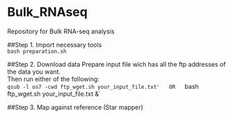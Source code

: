 # Bulk_RNAseq
Repository for Bulk RNA-seq analysis

##Step 1. Import necessary tools  
`bash preparation.sh`


##Step 2. Download data
Prepare input file wich has all the ftp addresses of the data you want.  
Then run either of the following:  
`qsub -l os7 -cwd ftp_wget.sh your_input_file.txt'  
		OR  
`bash ftp_wget.sh your_input_file.txt &`  

##Step 3. Map against reference (Star mapper)




